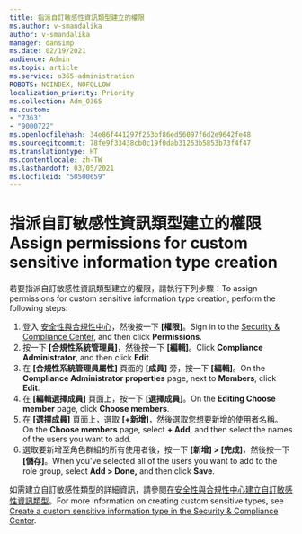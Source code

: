 ```yaml
---
title: 指派自訂敏感性資訊類型建立的權限
ms.author: v-smandalika
author: v-smandalika
manager: dansimp
ms.date: 02/19/2021
audience: Admin
ms.topic: article
ms.service: o365-administration
ROBOTS: NOINDEX, NOFOLLOW
localization_priority: Priority
ms.collection: Adm_O365
ms.custom:
- "7363"
- "9000722"
ms.openlocfilehash: 34e86f441297f263bf86ed56097f6d2e9642fe48
ms.sourcegitcommit: 78fe9f33438cb0c19f0dab31253b5853b73f4f47
ms.translationtype: HT
ms.contentlocale: zh-TW
ms.lasthandoff: 03/05/2021
ms.locfileid: "50500659"
---
```

# <a name="assign-permissions-for-custom-sensitive-information-type-creation"></a><span data-ttu-id="2d3ae-102">指派自訂敏感性資訊類型建立的權限</span><span class="sxs-lookup"><span data-stu-id="2d3ae-102">Assign permissions for custom sensitive information type creation</span></span>

<span data-ttu-id="2d3ae-103">若要指派自訂敏感性資訊類型建立的權限，請執行下列步驟：</span><span class="sxs-lookup"><span data-stu-id="2d3ae-103">To assign permissions for custom sensitive information type creation, perform the following steps:</span></span>

1. <span data-ttu-id="2d3ae-104">登入 [安全性與合規性中心](https://sip.protection.office.com/)，然後按一下 **[權限]**。</span><span class="sxs-lookup"><span data-stu-id="2d3ae-104">Sign in to the [Security & Compliance Center](https://sip.protection.office.com/), and then click **Permissions**.</span></span>
2. <span data-ttu-id="2d3ae-105">按一下 **[合規性系統管理員]**，然後按一下 **[編輯]**。</span><span class="sxs-lookup"><span data-stu-id="2d3ae-105">Click **Compliance Administrator**, and then click **Edit**.</span></span>
3. <span data-ttu-id="2d3ae-106">在 **[合規性系統管理員屬性]** 頁面的 **[成員]** 旁，按一下 **[編輯]**。</span><span class="sxs-lookup"><span data-stu-id="2d3ae-106">On the **Compliance Administrator properties** page, next to **Members**, click **Edit**.</span></span>
4. <span data-ttu-id="2d3ae-107">在 **[編輯選擇成員]** 頁面上，按一下 **[選擇成員]**。</span><span class="sxs-lookup"><span data-stu-id="2d3ae-107">On the **Editing Choose member** page, click **Choose members**.</span></span>
5. <span data-ttu-id="2d3ae-108">在 **[選擇成員]** 頁面上，選取 **[+新增]**，然後選取您想要新增的使用者名稱。</span><span class="sxs-lookup"><span data-stu-id="2d3ae-108">On the **Choose members** page, select **+ Add**, and then select the names of the users you want to add.</span></span>
6. <span data-ttu-id="2d3ae-109">選取要新增至角色群組的所有使用者後，按一下 **[新增] > [完成]**，然後按一下 **[儲存]**。</span><span class="sxs-lookup"><span data-stu-id="2d3ae-109">When you've selected all of the users you want to add to the role group, select **Add > Done,** and then click **Save**.</span></span>

<span data-ttu-id="2d3ae-110">如需建立自訂敏感性類型的詳細資訊，請參閱[在安全性與合規性中心建立自訂敏感性資訊類型](https://docs.microsoft.com/microsoft-365/compliance/create-a-custom-sensitive-information-type)。</span><span class="sxs-lookup"><span data-stu-id="2d3ae-110">For more information on creating custom sensitive types, see [Create a custom sensitive information type in the Security & Compliance Center](https://docs.microsoft.com/microsoft-365/compliance/create-a-custom-sensitive-information-type).</span></span>